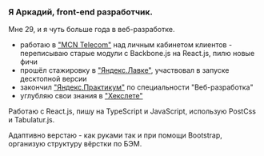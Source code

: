 ### Я Аркадий, front-end разработчик.
Мне 29, и я чуть больше года в веб-разработке. 
- работаю в ["MCN Telecom"](https://www.mcn.ru/) над личным кабинетом клиентов - переписываю старые модули с Backbone.js на React.js, пилю новые фичи
- прошёл стажировку в ["Яндекс.Лавке"](https://lavka.yandex.ru), участвовал в запуске десктопной версии
- закончил ["Яндекс.Практикум"](https://practicum.yandex.ru/web/) по специальности "Веб-разработка"
- углубляю свои знания в ["Хекслете"](https://ru.hexlet.io/?ref=352156)

Работаю с React.js, пишу на TypeScript и JavaScript, использую PostCss и Tabulatur.js. 

Адаптивно верстаю - как руками так и при помощи Bootstrap, организую структуру вёрстки по БЭМ. 
<!--
**konjvpaljto/konjvpaljto** is a ✨ _special_ ✨ repository because its `README.md` (this file) appears on your GitHub profile.

Here are some ideas to get you started:

- 🔭 I’m currently working on ...
- 🌱 I’m currently learning ...
- 👯 I’m looking to collaborate on ...
- 🤔 I’m looking for help with ...
- 💬 Ask me about ...
- 📫 How to reach me: ...
- 😄 Pronouns: ...
- ⚡ Fun fact: ...
-->
